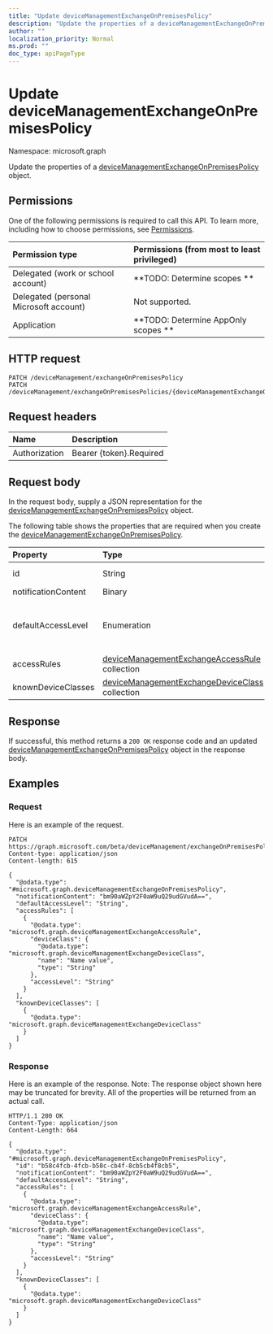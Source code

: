 ```yaml
---
title: "Update deviceManagementExchangeOnPremisesPolicy"
description: "Update the properties of a deviceManagementExchangeOnPremisesPolicy object."
author: ""
localization_priority: Normal
ms.prod: ""
doc_type: apiPageType
---
```


# Update deviceManagementExchangeOnPremisesPolicy

Namespace: microsoft.graph

Update the properties of a [deviceManagementExchangeOnPremisesPolicy](../resources/devicemanagementexchangeonpremisespolicy.md) object.

## Permissions
One of the following permissions is required to call this API. To learn more, including how to choose permissions, see [Permissions](/concepts/permissions-reference.md).

|Permission type|Permissions (from most to least privileged)|
|:---|:---|
|Delegated (work or school account)|**TODO: Determine scopes **|
|Delegated (personal Microsoft account)|Not supported.|
|Application|**TODO: Determine AppOnly scopes **|

## HTTP request
<!-- {
  "blockType": "ignored"
}
-->
``` http
PATCH /deviceManagement/exchangeOnPremisesPolicy
PATCH /deviceManagement/exchangeOnPremisesPolicies/{deviceManagementExchangeOnPremisesPolicyId}
```

## Request headers
|Name|Description|
|:---|:---|
|Authorization|Bearer {token}.Required|

## Request body
In the request body, supply a JSON representation for the [deviceManagementExchangeOnPremisesPolicy](../resources/devicemanagementexchangeonpremisespolicy.md) object.

The following table shows the properties that are required when you create the [deviceManagementExchangeOnPremisesPolicy](../resources/devicemanagementexchangeonpremisespolicy.md).

|Property|Type|Description|
|:---|:---|:---|
|id|String| Inherited from [entity](../resources/entity.md)|
|notificationContent|Binary||
|defaultAccessLevel|Enumeration| Possible values are: `none`, `allow`, `block`, `quarantine`.|
|accessRules|[deviceManagementExchangeAccessRule](../resources/devicemanagementexchangeaccessrule.md) collection||
|knownDeviceClasses|[deviceManagementExchangeDeviceClass](../resources/devicemanagementexchangedeviceclass.md) collection||



## Response
If successful, this method returns a `200 OK` response code and an updated [deviceManagementExchangeOnPremisesPolicy](../resources/devicemanagementexchangeonpremisespolicy.md) object in the response body.

## Examples

### Request
Here is an example of the request.
<!-- {
  "blockType": "request",
  "name": "update_devicemanagementexchangeonpremisespolicy"
}
-->
``` http
PATCH https://graph.microsoft.com/beta/deviceManagement/exchangeOnPremisesPolicy
Content-type: application/json
Content-length: 615

{
  "@odata.type": "#microsoft.graph.deviceManagementExchangeOnPremisesPolicy",
  "notificationContent": "bm90aWZpY2F0aW9uQ29udGVudA==",
  "defaultAccessLevel": "String",
  "accessRules": [
    {
      "@odata.type": "microsoft.graph.deviceManagementExchangeAccessRule",
      "deviceClass": {
        "@odata.type": "microsoft.graph.deviceManagementExchangeDeviceClass",
        "name": "Name value",
        "type": "String"
      },
      "accessLevel": "String"
    }
  ],
  "knownDeviceClasses": [
    {
      "@odata.type": "microsoft.graph.deviceManagementExchangeDeviceClass"
    }
  ]
}
```

### Response
Here is an example of the response. Note: The response object shown here may be truncated for brevity. All of the properties will be returned from an actual call.
<!-- {
  "blockType": "response",
  "truncated": true
}
-->
``` http
HTTP/1.1 200 OK
Content-Type: application/json
Content-Length: 664

{
  "@odata.type": "#microsoft.graph.deviceManagementExchangeOnPremisesPolicy",
  "id": "b58c4fcb-4fcb-b58c-cb4f-8cb5cb4f8cb5",
  "notificationContent": "bm90aWZpY2F0aW9uQ29udGVudA==",
  "defaultAccessLevel": "String",
  "accessRules": [
    {
      "@odata.type": "microsoft.graph.deviceManagementExchangeAccessRule",
      "deviceClass": {
        "@odata.type": "microsoft.graph.deviceManagementExchangeDeviceClass",
        "name": "Name value",
        "type": "String"
      },
      "accessLevel": "String"
    }
  ],
  "knownDeviceClasses": [
    {
      "@odata.type": "microsoft.graph.deviceManagementExchangeDeviceClass"
    }
  ]
}
```

